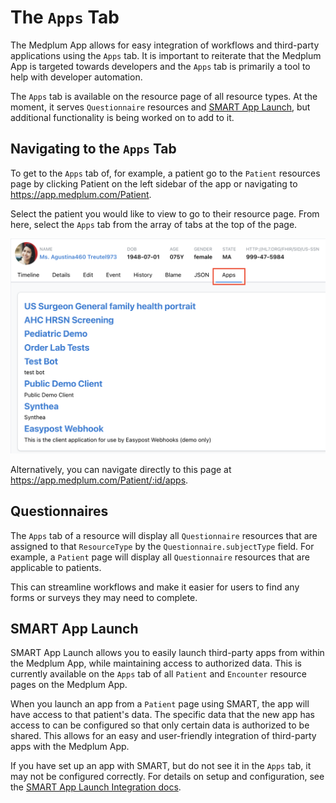 # The `Apps` Tab

The Medplum App allows for easy integration of workflows and third-party applications using the `Apps` tab. It is important to reiterate that the Medplum App is targeted towards developers and the `Apps` tab is primarily a tool to help with developer automation.

The `Apps` tab is available on the resource page of all resource types. At the moment, it serves `Questionnaire` resources and [SMART App Launch](/docs/integration/smart-app-launch), but additional functionality is being worked on to add to it.

## Navigating to the `Apps` Tab

To get to the `Apps` tab of, for example, a patient go to the `Patient` resources page by clicking Patient on the left sidebar of the app or navigating to https://app.medplum.com/Patient. 

Select the patient you would like to view to go to their resource page. From here, select the `Apps` tab from the array of tabs at the top of the page. 

![Apps Tab](apps-tab.png)

Alternatively, you can navigate directly to this page at https://app.medplum.com/Patient/:id/apps.

## Questionnaires

The `Apps` tab of a resource will display all `Questionnaire` resources that are assigned to that `ResourceType` by the `Questionnaire.subjectType` field. For example, a `Patient` page will display all `Questionnaire` resources that are applicable to patients. 

This can streamline workflows and make it easier for users to find any forms or surveys they may need to complete.

## SMART App Launch

SMART App Launch allows you to easily launch third-party apps from within the Medplum App, while maintaining access to authorized data. This is currently available on the `Apps` tab of all `Patient` and `Encounter` resource pages on the Medplum App. 

When you launch an app from a `Patient` page using SMART, the app will have access to that patient's data. The specific data that the new app has access to can be configured so that only certain data is authorized to be shared. This allows for an easy and user-friendly integration of third-party apps with the Medplum App.

If you have set up an app with SMART, but do not see it in the `Apps` tab, it may not be configured correctly. For details on setup and configuration, see the [SMART App Launch Integration docs](/docs/integration/smart-app-launch).
